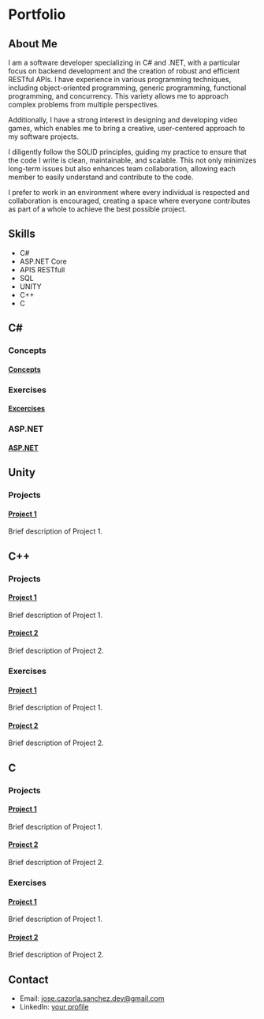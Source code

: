 # Portfolio

## About Me
I am a software developer specializing in C# and .NET, with a particular focus on backend development and the creation of robust and efficient RESTful APIs. I have experience in various programming techniques, including object-oriented programming, generic programming, functional programming, and concurrency. This variety allows me to approach complex problems from multiple perspectives.

Additionally, I have a strong interest in designing and developing video games, which enables me to bring a creative, user-centered approach to my software projects.

I diligently follow the SOLID principles, guiding my practice to ensure that the code I write is clean, maintainable, and scalable. This not only minimizes long-term issues but also enhances team collaboration, allowing each member to easily understand and contribute to the code.

I prefer to work in an environment where every individual is respected and collaboration is encouraged, creating a space where everyone contributes as part of a whole to achieve the best possible project.

## Skills
- C#
- ASP.NET Core
- APIS RESTfull
- SQL
- UNITY
- C++
- C

## C#
### Concepts
#### [Concepts](https://github.com/JoseDevP/Programming/C#)
### Exercises
#### [Excercises](https://github.com/JoseDevP/Programming/C#/Exercises)
### ASP.NET
#### [ASP.NET](https://github.com/JoseDevP/Programming/C#/Concepts/ASP_NET_CORE)

## Unity
### Projects
#### [Project 1](https://github.com/username/project1)
Brief description of Project 1.

## C++
### Projects
#### [Project 1](https://github.com/username/project1)
Brief description of Project 1.

#### [Project 2](https://github.com/username/project2)
Brief description of Project 2.

### Exercises
#### [Project 1](https://github.com/username/project1)
Brief description of Project 1.

#### [Project 2](https://github.com/username/project2)
Brief description of Project 2.


## C
### Projects
#### [Project 1](https://github.com/username/project1)
Brief description of Project 1.

#### [Project 2](https://github.com/username/project2)
Brief description of Project 2.

### Exercises
#### [Project 1](https://github.com/username/project1)
Brief description of Project 1.

#### [Project 2](https://github.com/username/project2)
Brief description of Project 2.


## Contact
- Email: jose.cazorla.sanchez.dev@gmail.com
- LinkedIn: [your profile](www.linkedin.com/in/jose-cazorla-sanchez-028073291)
